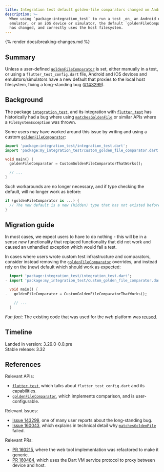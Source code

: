 ```yaml
---
title: Integration test default golden-file comparators changed on Android and iOS.
description: >-
  When using `package:integration_test` to run a test _on_ an Android device or
  emulator, or an iOS device or simulator, the default `goldenFileComparator`
  has changed, and correctly uses the host filesystem.
---
```


{% render docs/breaking-changes.md %}

## Summary

Unless a user-defined [`goldenFileComparator`][] is set, either manually in a
test, or using a `flutter_test_config.dart` file, Android and iOS devices
and emulators/simulators have a new default that proxies to the local host
filesystem, fixing a long-standing bug ([#143299][Issue 143299]).

## Background

The package [`integration_test`][], and its integration with [`flutter_test`][]
has historically had a bug where using [`matchesGoldenFile`][] or similar APIs
where a `FileSystemException` was thrown.

Some users may have worked around this issue by writing and using a custom
[`goldenFileComparator`][]:

```dart
import 'package:integration_test/integration_test.dart';
import 'package:my_integration_test/custom_golden_file_comparator.dart';

void main() {
  goldenFileComparator = CustomGoldenFileComparatorThatWorks();

  // ...
}
```

Such workarounds are no longer necessary, and if type checking the default,
will no longer work as before:

```dart
if (goldenFileComparator is ...) {
  // The new default is a new (hidden) type that has not existed before.
}
```

## Migration guide

In most cases, we expect users to have to do nothing - this will be in a sense
_new_ functionality that replaced functionality that did not work and caused
an unhandled exception which would fail a test.

In cases where users wrote custom test infrastructure and comparators, consider
instead removing the [`goldenFileComparator`][] overrides, and instead rely on
the (new) default which should work as expected:

```dart diff
  import 'package:integration_test/integration_test.dart';
- import 'package:my_integration_test/custom_golden_file_comparator.dart';

  void main() {
-   goldenFileComparator = CustomGoldenFileComparatorThatWorks();

    // ...
  }
```

_Fun fact_: The existing code that was used for
the _web_ platform was [reused][PR 160484].

## Timeline

Landed in version: 3.29.0-0.0.pre<br>
Stable release: 3.32

## References

Relevant APIs:

- [`flutter_test`][], which talks about `flutter_test_config.dart` and its capabilities.
- [`goldenFileComparator`][], which implements comparison, and is user-configurable.

Relevant Issues:

- [Issue 143299][], one of many user reports about the long-standing bug.
- [Issue 160043][], which explains in technical detail why [`matchesGoldenFile`][] failed.

Relevant PRs:

- [PR 160215][], where the web tool implementation was refactored to make it generic.
- [PR 160484][], which uses the Dart VM service protocol to proxy between device and host.

[`flutter_test`]: {{site.api}}/flutter/flutter_test
[`goldenFileComparator`]: {{site.api}}/flutter/flutter_test/goldenFileComparator.html
[`integration_test`]: {{site.api}}/flutter/package-integration_test_integration_test/
[Issue 143299]: {{site.repo.flutter}}/issues/143299
[Issue 160043]: {{site.repo.flutter}}/issues/160043
[`matchesGoldenFile`]: {{site.api}}/flutter/flutter_test/MatchesGoldenFile-class.html
[PR 160215]: {{site.repo.flutter}}/pull/160215
[PR 160484]: {{site.repo.flutter}}/pull/160484
